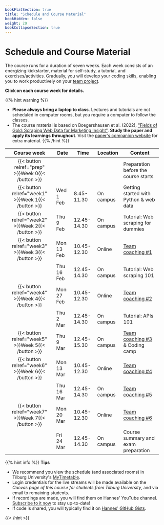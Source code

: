 ```yaml
---
bookFlatSection: true
title: "Schedule and Course Material"
bookHidden: false
weight: 20
bookCollapseSection: true
---
```


# Schedule and Course Material

The course runs for a duration of seven weeks. Each week consists of an energizing kickstarter, material for self-study, a tutorial, and exercises/activities. Gradually, you will develop your coding skills, enabling you to work productively on your [team project](../project).

__Click on each course week for details.__

<!--
The course consists of weekly modules, which will gradually develop your coding skills that will enable you to work productively on your team project.
-->

{{% hint warning %}}
- __Please always bring a laptop to class__. Lectures and  tutorials are not scheduled in computer rooms, but you require a computer to follow the classes.
- The course material is based on Boegershausen et al. (2022), ["Fields of Gold: Scraping Web Data for Marketing Insight"](https://doi.org/10.1177/00222429221100750). __Study the paper and apply its learnings throughout__. Visit the [paper's companion website](https://web-scraping.org) for extra material.
{{% /hint %}}

Course week|Date|Time|Location|Content|
|:-:|---------|---------|-------------|--------------------|
|{{< button relref="prep" >}}Week 0{{< /button >}}  | | | | Preparation before the course starts   
|{{< button relref="week1" >}}Week 1{{< /button >}} |Wed 1 Feb | 8.45-11.30 | On campus | Getting started with Python & web data
|{{< button relref="week2" >}}Week 2{{< /button >}}|Thu 9 Feb | 12.45-14.30 | On campus | Tutorial: Web scraping for dummies 
|{{< button relref="week3" >}}Week 3{{< /button >}}|Mon 13 Feb | 10.45-12.30 | Online | [Team coaching #1](/docs/project/workplan)
|                              |Thu 16 Feb | 12.45-14.30 | On campus | Tutorial: Web scraping 101 
|{{< button relref="week4" >}}Week 4{{< /button >}}|Mon 27 Feb | 10.45-12.30 | Online | [Team coaching #2](/docs/project/workplan)
|                              |Thu 2 Mar | 12.45-14.30 | On campus | Tutorial: APIs 101
|{{< button relref="week5" >}}Week 5{{< /button >}}|Thu 9 Mar | 12.45-15.30 | On campus | [Team coaching #3](/docs/project/workplan) & Coding camp
|{{< button relref="week6" >}}Week 6{{< /button >}} |Mon 13 Mar  | 10.45-12.30 | Online | [Team coaching #4](/docs/project/workplan)
|                              |Thu 16 Mar  | 12.45-14.30 | On campus | [Team coaching #5](/docs/project/workplan)
|{{< button relref="week7" >}}Week 7{{< /button >}}  |Mon 20 Mar | 10.45-12.30 | Online | [Team coaching #6](/docs/project/workplan)
|                              |Fri 24 Mar | 12.45-14.30 | On campus | Course summary and exam preparation 

{{% hint info %}}
__Tips__
- We recommend you view the schedule (and associated rooms) in Tilburg University's [MyTimetable](https://rooster.uvt.nl).
- Login credentials for the live streams will be made available on the *Canvas page of this course for students from Tilburg University*, and via email to remaining students.
- If recordings are made, you will find them on Hannes' YouTube channel. [Subscribe to it now](http://www.youtube.com/c/hannesdatta?sub_confirmation=1) to stay up-to-date!
- If code is shared, you will typically find it on [Hannes' GitHub Gists](https://gist.github.com/hannesdatta).

{{< /hint >}}


<!--
## Modules

The course consists of weekly modules, which will gradually develop your coding skills that will enable you to work productively on your team project.

{{<section>}}
-->